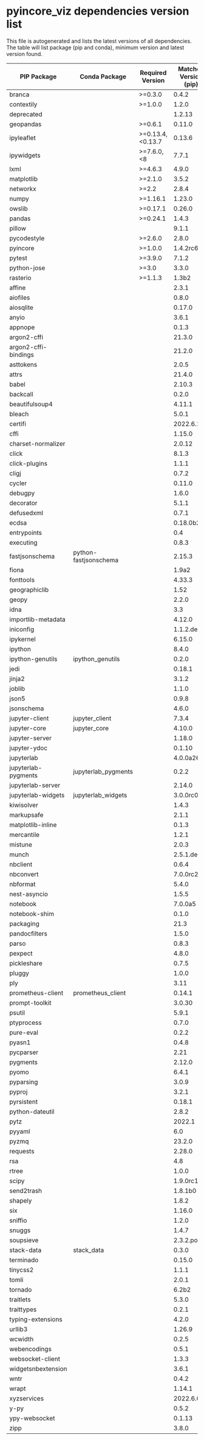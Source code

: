 # pyincore_viz dependencies version list

This file is autogenerated and lists the latest versions of all dependencies. The table will list package (pip and conda), minimum version and latest version found.

| PIP Package | Conda Package | Required Version | Matched Version (pip) |
|-------------|---------------|------------------|-----------------------|
| branca | | \>=0.3.0| 0.4.2 |
| contextily | | \>=1.0.0| 1.2.0 |
| deprecated | | | 1.2.13 |
| geopandas | | \>=0.6.1| 0.11.0 |
| ipyleaflet | | \>=0.13.4,\<0.13.7| 0.13.6 |
| ipywidgets | | \>=7.6.0,\<8| 7.7.1 |
| lxml | | \>=4.6.3| 4.9.0 |
| matplotlib | | \>=2.1.0| 3.5.2 |
| networkx | | \>=2.2| 2.8.4 |
| numpy | | \>=1.16.1| 1.23.0 |
| owslib | | \>=0.17.1| 0.26.0 |
| pandas | | \>=0.24.1| 1.4.3 |
| pillow | | | 9.1.1 |
| pycodestyle | | \>=2.6.0| 2.8.0 |
| pyincore | | \>=1.0.0| 1.4.2rc6 |
| pytest | | \>=3.9.0| 7.1.2 |
| python-jose | | \>=3.0| 3.3.0 |
| rasterio | | \>=1.1.3| 1.3b2 |
| affine | | | 2.3.1 |
| aiofiles | | | 0.8.0 |
| aiosqlite | | | 0.17.0 |
| anyio | | | 3.6.1 |
| appnope | | | 0.1.3 |
| argon2-cffi | | | 21.3.0 |
| argon2-cffi-bindings | | | 21.2.0 |
| asttokens | | | 2.0.5 |
| attrs | | | 21.4.0 |
| babel | | | 2.10.3 |
| backcall | | | 0.2.0 |
| beautifulsoup4 | | | 4.11.1 |
| bleach | | | 5.0.1 |
| certifi | | | 2022.6.15 |
| cffi | | | 1.15.0 |
| charset-normalizer | | | 2.0.12 |
| click | | | 8.1.3 |
| click-plugins | | | 1.1.1 |
| cligj | | | 0.7.2 |
| cycler | | | 0.11.0 |
| debugpy | | | 1.6.0 |
| decorator | | | 5.1.1 |
| defusedxml | | | 0.7.1 |
| ecdsa | | | 0.18.0b2 |
| entrypoints | | | 0.4 |
| executing | | | 0.8.3 |
| fastjsonschema | python-fastjsonschema | | 2.15.3 |
| fiona | | | 1.9a2 |
| fonttools | | | 4.33.3 |
| geographiclib | | | 1.52 |
| geopy | | | 2.2.0 |
| idna | | | 3.3 |
| importlib-metadata | | | 4.12.0 |
| iniconfig | | | 1.1.2.dev35 |
| ipykernel | | | 6.15.0 |
| ipython | | | 8.4.0 |
| ipython-genutils | ipython_genutils | | 0.2.0 |
| jedi | | | 0.18.1 |
| jinja2 | | | 3.1.2 |
| joblib | | | 1.1.0 |
| json5 | | | 0.9.8 |
| jsonschema | | | 4.6.0 |
| jupyter-client | jupyter_client | | 7.3.4 |
| jupyter-core | jupyter_core | | 4.10.0 |
| jupyter-server | | | 1.18.0 |
| jupyter-ydoc | | | 0.1.10 |
| jupyterlab | | | 4.0.0a26 |
| jupyterlab-pygments | jupyterlab_pygments | | 0.2.2 |
| jupyterlab-server | | | 2.14.0 |
| jupyterlab-widgets | jupyterlab_widgets | | 3.0.0rc0 |
| kiwisolver | | | 1.4.3 |
| markupsafe | | | 2.1.1 |
| matplotlib-inline | | | 0.1.3 |
| mercantile | | | 1.2.1 |
| mistune | | | 2.0.3 |
| munch | | | 2.5.1.dev12 |
| nbclient | | | 0.6.4 |
| nbconvert | | | 7.0.0rc2 |
| nbformat | | | 5.4.0 |
| nest-asyncio | | | 1.5.5 |
| notebook | | | 7.0.0a5 |
| notebook-shim | | | 0.1.0 |
| packaging | | | 21.3 |
| pandocfilters | | | 1.5.0 |
| parso | | | 0.8.3 |
| pexpect | | | 4.8.0 |
| pickleshare | | | 0.7.5 |
| pluggy | | | 1.0.0 |
| ply | | | 3.11 |
| prometheus-client | prometheus_client | | 0.14.1 |
| prompt-toolkit | | | 3.0.30 |
| psutil | | | 5.9.1 |
| ptyprocess | | | 0.7.0 |
| pure-eval | | | 0.2.2 |
| pyasn1 | | | 0.4.8 |
| pycparser | | | 2.21 |
| pygments | | | 2.12.0 |
| pyomo | | | 6.4.1 |
| pyparsing | | | 3.0.9 |
| pyproj | | | 3.2.1 |
| pyrsistent | | | 0.18.1 |
| python-dateutil | | | 2.8.2 |
| pytz | | | 2022.1 |
| pyyaml | | | 6.0 |
| pyzmq | | | 23.2.0 |
| requests | | | 2.28.0 |
| rsa | | | 4.8 |
| rtree | | | 1.0.0 |
| scipy | | | 1.9.0rc1 |
| send2trash | | | 1.8.1b0 |
| shapely | | | 1.8.2 |
| six | | | 1.16.0 |
| sniffio | | | 1.2.0 |
| snuggs | | | 1.4.7 |
| soupsieve | | | 2.3.2.post1 |
| stack-data | stack_data | | 0.3.0 |
| terminado | | | 0.15.0 |
| tinycss2 | | | 1.1.1 |
| tomli | | | 2.0.1 |
| tornado | | | 6.2b2 |
| traitlets | | | 5.3.0 |
| traittypes | | | 0.2.1 |
| typing-extensions | | | 4.2.0 |
| urllib3 | | | 1.26.9 |
| wcwidth | | | 0.2.5 |
| webencodings | | | 0.5.1 |
| websocket-client | | | 1.3.3 |
| widgetsnbextension | | | 3.6.1 |
| wntr | | | 0.4.2 |
| wrapt | | | 1.14.1 |
| xyzservices | | | 2022.6.0 |
| y-py | | | 0.5.2 |
| ypy-websocket | | | 0.1.13 |
| zipp | | | 3.8.0 |
